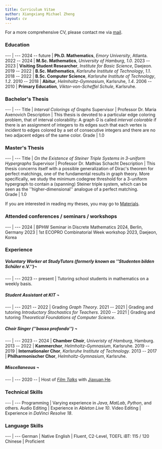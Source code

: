 ```yaml
---
title: Curriculum Vitae
author: Xiangxiang Michael Zheng
layout: cv
---
```


For a more comprehensive CV, please contact me via <a href="mailto:xiangxiang.zheng@studium.uni-hamburg.de">mail</a>.

<h3>Education</h3>

--- | --- 
2024 -- future | **Ph.D. Mathematics**, *Emory University*, Atlanta.  
2022 -- 2024 | **M.Sc. Mathematics**, *University of Hamburg*, *1.0*.
2023 -- 2023 | **Visiting Student Researcher**, *Institute for Basic Science*, Daejeon. 
2019 -- 2022 | **B.Sc. Mathematics**, *Karlsruhe Institute of Technology*, *1.1*.
2018 -- 2022 | **B.Sc. Computer Science**, *Karlsruhe Institute of Technology*, *1.2*.
2010 -- 2018 | **Abitur**, *Helmholtz-Gymnasium*, Karlsruhe, *1.4*.
2006 -- 2010 | **Primary Education**, *Viktor-von-Scheffel Schule*, Karlsruhe.

<h3>Bachelor's Thesis</h3>

--- | --- 
Title | *Interval Colorings of Graphs*
Supervisor | Professor Dr. Maria Axenovich 
Description | This thesis is devoted to a particular edge coloring problem, that of interval colorability: A graph $G$ is called *interval colorable* if there is an assignment of integers to its edges such that each vertex is incident to edges colored by a set of consecutive integers and there are no two adjacent edges of the same color.
Grade | 1.0

<h3>Master's Thesis</h3>

--- | --- 
Title | *On the Existence of Steiner Triple Systems in 3-uniform Hypergraphs*
Supervisor | Professor Dr. Mathias Schacht
Description | This thesis concerns itself with a possible generalization of Dirac's theorem for perfect matchings, one of the fundamental results in graph theory. More specifically, we study the minimum codegree threshold for a 3-uniform hypergraph to contain a (spanning) Steiner triple system, which can be seen as the ''higher-dimensional'' analogue of a perfect matching.  
Grade | 1.0

If you are interested in reading my theses, you may go to <a href="{{ '/materials' | site.baseurl | prepend: site.url }}" title="Materials">Materials</a>. 

<h3>Attended conferences / seminars / workshops</h3>

--- | ---
2024 | BPHW Seminar in Discrete Mathematics 2024, Berlin, Germany 
2023 | 1st ECOPRO Combinatorial Week workshop 2023, Daejeon, Korea

<h3>Experience</h3>

<h5>Voluntary Worker at StudyTutors (formerly known as ''Studenten bilden Schüler e.V.'')&#172;</h5>

--- | --- 
2023 -- present | Tutoring school students in mathematics on a weekly basis.

<h5>Student Assistant at KIT &#172;</h5>

--- | ---
2021 -- 2022 | Grading *Graph Theory*.
2021 -- 2021 | Grading and tutoring *Introductory Stochastics for Teachers*.
2020 -- 2021 | Grading and tutoring *Theoretical Foundations of Computer Science*.

<h5>Choir Singer (''basso profondo'') &#172;</h5>

--- | ---
2023 -- 2024 | **Chamber Choir**, *Univeristy of Hamburg*, Hamburg.
2013 -- 2022 | **Kammerchor**, *Helmholtz-Gymnasium*, Karlsruhe.
2019 -- 2019 | **Internationaler Chor**, *Karlsruhe Institute of Technology*. 
2013 -- 2017 | **Philharmonischer Chor**, *Helmholtz-Gymnasium*, Karlsruhe.

<h5>Miscellaneous &#172;</h5>

--- | --- 
2020 -- | Host of <a href="https://www.youtube.com/playlist?list=PLQ1ed4-nGULy5kWa8QJve9VHaWVIMOj3U">*Film Talks*</a> with <a href="https://j-he-9c9329.webflow.io/">Jiaxuan He</a>.

<h3>Technical Skills</h3>

--- | ---
Programming | Varying experience in *Java*, *MatLab*, *Python*, and others.
Audio Editing | Experience in *Ableton Live 10*. 
Video Editing | Experience in *DaVinci Resolve 18*.

<h3>Language Skills</h3>

--- | ---
German | Native
English | Fluent, C2-Level, TOEFL iBT: 115 / 120
Chinese | Proficient